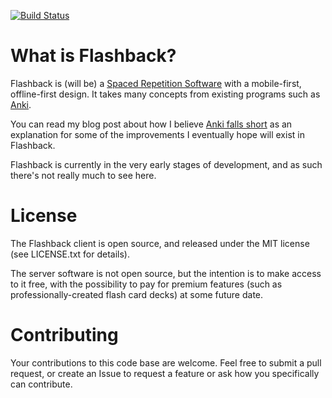 [![Build Status](https://travis-ci.org/FlashbackSRS/flashback.svg?branch=master)](https://travis-ci.org/FlashbackSRS/flashback)


# What is Flashback?

Flashback is (will be) a [Spaced Repetition Software](https://en.wikipedia.org/wiki/Spaced_repetition#Software) with a mobile-first, offline-first design.  It takes many concepts from existing programs such as [Anki](http://ankisrs.net/).

You can read my blog post about how I believe [Anki falls short](http://verbally.flimzy.com/pet-peeves-about-anki/) as an explanation for some of the improvements I eventually hope will exist in Flashback.

Flashback is currently in the very early stages of development, and as such there's not really much to see here.

# License

The Flashback client is open source, and released under the MIT license (see LICENSE.txt for details).

The server software is not open source, but the intention is to make access to it free, with the possibility to pay for premium features (such as professionally-created flash card decks) at some future date.

# Contributing

Your contributions to this code base are welcome. Feel free to submit a pull request, or create an Issue to request a feature or ask how you specifically can contribute.
